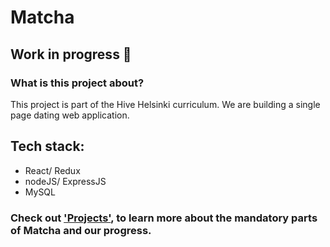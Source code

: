# Matcha
## Work in progress 🚧

### What is this project about?

This project is part of the Hive Helsinki curriculum. We are building a single page dating web application.

## Tech stack:
- React/ Redux
- nodeJS/ ExpressJS
- MySQL

### Check out ['Projects'](https://github.com/iljaSL/matcha/projects/1), to learn more about the mandatory parts of Matcha and our progress.
